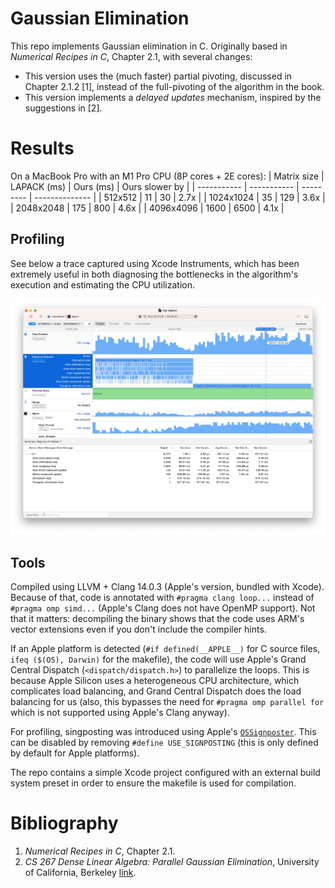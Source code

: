 # Gaussian Elimination
This repo implements Gaussian elimination in C. Originally based in _Numerical Recipes in C_, Chapter 2.1, with several changes:
- This version uses the (much faster) partial pivoting, discussed in Chapter 2.1.2 [1], instead of the full-pivoting of the algorithm in the book.
- This version implements a _delayed updates_ mechanism, inspired by the suggestions in [2].

# Results
On a MacBook Pro with an M1 Pro CPU (8P cores + 2E cores):
| Matrix size | LAPACK (ms) | Ours (ms) | Ours slower by |
| ----------- | ----------- | --------- | -------------- |
| 512x512     | 11          | 30        | 2.7x           |
| 1024x1024   | 35          | 129       | 3.6x           |
| 2048x2048   | 175         | 800       | 4.6x           |
| 4096x4096   | 1600        | 6500      | 4.1x           |

## Profiling
See below a trace captured using Xcode Instruments, which has been extremely useful in both diagnosing the bottlenecks in the algorithm's execution and estimating the CPU utilization.

![Instruments-Trace](Figures/Xcode-Instruments-Trace.png)

## Tools
Compiled using LLVM + Clang 14.0.3 (Apple's version, bundled with Xcode). Because of that, code is annotated with `#pragma clang loop...` instead of `#pragma omp simd...` (Apple's Clang does not have OpenMP support). Not that it matters: decompiling the binary shows that the code uses ARM's vector extensions even if you don't include the compiler hints.

If an Apple platform is detected (`#if defined(__APPLE__)` for C source files, `ifeq ($(OS), Darwin)` for the makefile), the code will use Apple's Grand Central Dispatch (`<dispatch/dispatch.h>`) to parallelize the loops. This is because Apple Silicon uses a heterogeneous CPU architecture, which complicates load balancing, and Grand Central Dispatch does the load balancing for us (also, this bypasses the need for `#pragma omp parallel for` which is not supported using Apple's Clang anyway).

For profiling, singposting was introduced using Apple's [`OSSignposter`](https://developer.apple.com/documentation/os/ossignposter). This can be disabled by removing `#define USE_SIGNPOSTING` (this is only defined by default for Apple platforms).

The repo contains a simple Xcode project configured with an external build system preset in order to ensure the makefile is used for compilation.

# Bibliography
1. _Numerical Recipes in C_, Chapter 2.1.
2. _CS 267 Dense Linear Algebra: Parallel Gaussian Elimination_, University of California, Berkeley [link](https://people.eecs.berkeley.edu/~demmel/cs267_Spr14/Lectures/lecture13_densela_2_jwd14_4pp.pdf).
